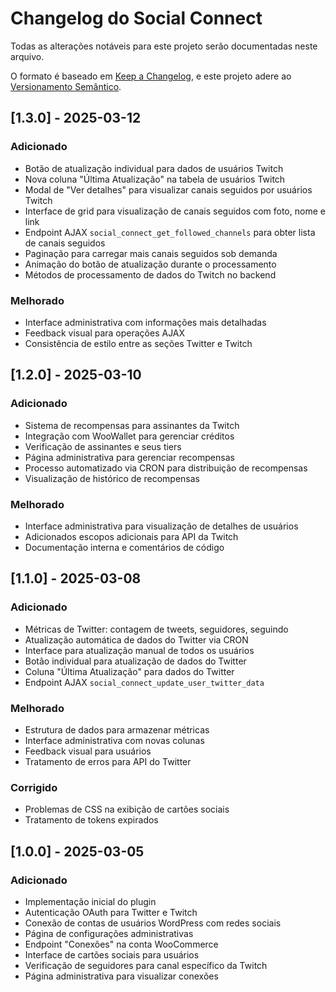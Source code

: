 # Changelog do Social Connect

Todas as alterações notáveis para este projeto serão documentadas neste arquivo.

O formato é baseado em [Keep a Changelog](https://keepachangelog.com/pt-BR/1.0.0/),
e este projeto adere ao [Versionamento Semântico](https://semver.org/lang/pt-BR/).

## [1.3.0] - 2025-03-12

### Adicionado
- Botão de atualização individual para dados de usuários Twitch
- Nova coluna "Última Atualização" na tabela de usuários Twitch
- Modal de "Ver detalhes" para visualizar canais seguidos por usuários Twitch
- Interface de grid para visualização de canais seguidos com foto, nome e link
- Endpoint AJAX `social_connect_get_followed_channels` para obter lista de canais seguidos
- Paginação para carregar mais canais seguidos sob demanda
- Animação do botão de atualização durante o processamento
- Métodos de processamento de dados do Twitch no backend

### Melhorado
- Interface administrativa com informações mais detalhadas
- Feedback visual para operações AJAX
- Consistência de estilo entre as seções Twitter e Twitch

## [1.2.0] - 2025-03-10

### Adicionado
- Sistema de recompensas para assinantes da Twitch
- Integração com WooWallet para gerenciar créditos
- Verificação de assinantes e seus tiers
- Página administrativa para gerenciar recompensas
- Processo automatizado via CRON para distribuição de recompensas
- Visualização de histórico de recompensas

### Melhorado
- Interface administrativa para visualização de detalhes de usuários
- Adicionados escopos adicionais para API da Twitch
- Documentação interna e comentários de código

## [1.1.0] - 2025-03-08

### Adicionado
- Métricas de Twitter: contagem de tweets, seguidores, seguindo
- Atualização automática de dados do Twitter via CRON
- Interface para atualização manual de todos os usuários
- Botão individual para atualização de dados do Twitter
- Coluna "Última Atualização" para dados do Twitter
- Endpoint AJAX `social_connect_update_user_twitter_data`

### Melhorado
- Estrutura de dados para armazenar métricas
- Interface administrativa com novas colunas
- Feedback visual para usuários
- Tratamento de erros para API do Twitter

### Corrigido
- Problemas de CSS na exibição de cartões sociais
- Tratamento de tokens expirados

## [1.0.0] - 2025-03-05

### Adicionado
- Implementação inicial do plugin
- Autenticação OAuth para Twitter e Twitch
- Conexão de contas de usuários WordPress com redes sociais
- Página de configurações administrativas
- Endpoint "Conexões" na conta WooCommerce
- Interface de cartões sociais para usuários
- Verificação de seguidores para canal específico da Twitch
- Página administrativa para visualizar conexões